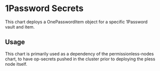 # 1Password Secrets

This chart deploys a OnePasswordItem object for a specific 1Password vault and item.

## Usage

This chart is primarily used as a dependency of the permissionless-nodes chart, to have op-secrets pushed in the cluster prior to deploying the pless node itself.
